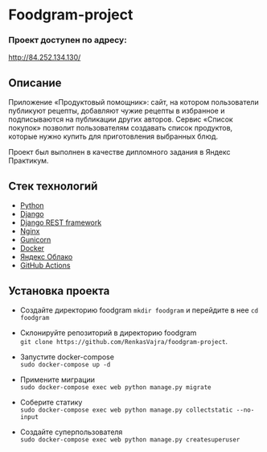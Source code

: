 # Foodgram-project

### Проект доступен по адресу:  
http://84.252.134.130/


## Описание

Приложение «Продуктовый помощник»: сайт, на котором пользователи публикуют рецепты, 
добавляют чужие рецепты в избранное и подписываются на публикации других авторов. 
Сервис «Список покупок» позволит пользователям создавать список продуктов, 
которые нужно купить для приготовления выбранных блюд.

Проект был выполнен в качестве дипломного задания в Яндекс Практикум.

## Стек технологий
- [Python](https://www.python.org/)
- [Django](https://www.djangoproject.com/)
- [Django REST framework](https://www.django-rest-framework.org/)
- [Nginx](https://nginx.org/)
- [Gunicorn](https://gunicorn.org/)
- [Docker](https://www.docker.com/)
- [Яндекс Облако](https://cloud.yandex.ru/)
- [GitHub Actions](https://github.com/features/actions)

## Установка проекта 

- Создайте директорию foodgram `mkdir foodgram` и перейдите в нее `cd foodgram`

- Склонируйте репозиторий в директорию foodgram \
`git clone https://github.com/RenkasVajra/foodgram-project`.

- Запустите docker-compose \
`sudo docker-compose up -d` 

- Примените миграции \
`sudo docker-compose exec web python manage.py migrate`

- Соберите статику \
`sudo docker-compose exec web python manage.py collectstatic --no-input`

- Создайте суперпользователя \
`sudo docker-compose exec web python manage.py createsuperuser`

